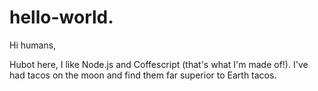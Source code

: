 hello-world.
============

Hi humans,

Hubot here, I like Node.js and Coffescript (that's what I'm made of!).
I've had tacos on the moon and find them far superior to Earth tacos.
